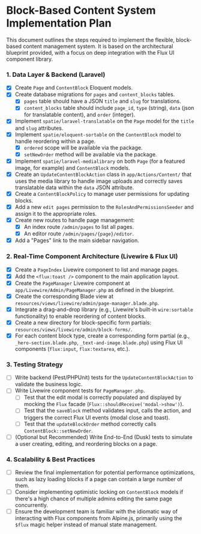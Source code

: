 # Block-Based Content System Implementation Plan

This document outlines the steps required to implement the flexible, block-based content management system. It is based on the architectural blueprint provided, with a focus on deep integration with the Flux UI component library.

### 1. Data Layer & Backend (Laravel)

- [x] Create `Page` and `ContentBlock` Eloquent models.
- [x] Create database migrations for `pages` and `content_blocks` tables.
    - [x] `pages` table should have a JSON `title` and `slug` for translations.
    - [x] `content_blocks` table should include `page_id`, `type` (string), `data` (json for translatable content), and `order` (integer).
- [x] Implement `spatie/laravel-translatable` on the `Page` model for the `title` and `slug` attributes.
- [x] Implement `spatie/eloquent-sortable` on the `ContentBlock` model to handle reordering within a page.
    - [x] `ordered` scope will be available via the package.
    - [x] `setNewOrder` method will be available via the package.
- [x] Implement `spatie/laravel-medialibrary` on both `Page` (for a featured image, for example) and `ContentBlock` models.
- [x] Create an `UpdateContentBlockAction` class in `app/Actions/Content/` that uses the media library to handle image uploads and correctly saves translatable data within the `data` JSON attribute.
- [x] Create a `ContentBlockPolicy` to manage user permissions for updating blocks.
- [x] Add a new `edit pages` permission to the `RolesAndPermissionsSeeder` and assign it to the appropriate roles.
- [x] Create new routes to handle page management:
    - [x] An index route `/admin/pages` to list all pages.
    - [x] An editor route `/admin/pages/{page}/editor`.
- [x] Add a "Pages" link to the main sidebar navigation.

### 2. Real-Time Component Architecture (Livewire & Flux UI)

- [x] Create a `PageIndex` Livewire component to list and manage pages.
- [x] Add the `<flux:toast />` component to the main application layout.
- [x] Create the `PageManager` Livewire component at `app/Livewire/Admin/PageManager.php` as defined in the blueprint.
- [x] Create the corresponding Blade view at `resources/views/livewire/admin/page-manager.blade.php`.
- [x] Integrate a drag-and-drop library (e.g., Livewire's built-in `wire:sortable` functionality) to enable reordering of content blocks.
- [x] Create a new directory for block-specific form partials: `resources/views/livewire/admin/block-forms/`.
- [x] For each content block type, create a corresponding form partial (e.g., `_hero-section.blade.php`, `_text-and-image.blade.php`) using Flux UI components (`flux:input`, `flux:textarea`, etc.).

### 3. Testing Strategy

- [ ] Write backend (Pest/PHPUnit) tests for the `UpdateContentBlockAction` to validate the business logic.
- [ ] Write Livewire component tests for `PageManager.php`.
    - [ ] Test that the edit modal is correctly populated and displayed by mocking the `Flux` facade (`Flux::shouldReceive('modal->show')`).
    - [ ] Test that the `saveBlock` method validates input, calls the action, and triggers the correct Flux UI events (modal close and toast).
    - [ ] Test that the `updateBlockOrder` method correctly calls `ContentBlock::setNewOrder`.
- [ ] (Optional but Recommended) Write End-to-End (Dusk) tests to simulate a user creating, editing, and reordering blocks on a page.

### 4. Scalability & Best Practices

- [ ] Review the final implementation for potential performance optimizations, such as lazy loading blocks if a page can contain a large number of them.
- [ ] Consider implementing optimistic locking on `ContentBlock` models if there's a high chance of multiple admins editing the same page concurrently.
- [ ] Ensure the development team is familiar with the idiomatic way of interacting with Flux components from Alpine.js, primarily using the `$flux` magic helper instead of manual state management.